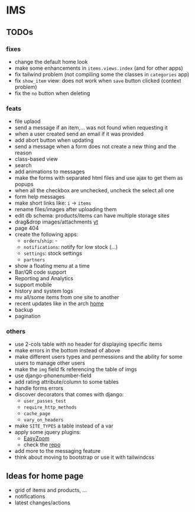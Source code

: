 # IMS

## TODOs

### fixes

- change the default home look
- make some enhancements in `items.views.index` (and for other apps)
- fix tailwind problem (not compiling some the classes in `categories` app)
- fix `show_item` view: does not work when `save` button clicked (context problem)
- fix the `no` button when deleting

### feats

- file uplaod
- send a message if an item,... was not found when
requesting it
- when a user created send an email if it was provided
- add abort button when updating
- send a message when a form does not create a new thing
and the reason
- class-based view
- search
- add animations to messages
- make the forms with separated html files and
use ajax to get them as popups
- when all the checkbox are unchecked, uncheck the select all one 
- form help messages
- make short links like: `i` -> `items`
- rename files/images after uploading them
- edit db schema: products/items can have multiple storage sites
- drag&drop images/attachments [yt](https://www.youtube.com/watch?v=9Xh_ZpFkROI)
- page 404
- create the following apps:
  - `orders`/`ship`: -
  - `notifications`: notify for low stock (...)
  - `settings`: stock settings
  - `partners`
- show a floating menu at a time
- Bar/QR code support
- Reporting and Analytics
- support mobile
- history and system logs
- mv all/some items from one site to another
- recent updates like in the arch [home](archlinux.org)
- backup
- pagination

### others

- use 2-cols table with no header for displaying
specific items
- make errors in the bottom instead of above
- make different users types and permessions and
the ability for some users to manage other users
- make the `img` field fk referencing the table of imgs
- use django-phonenumber-field
- add rating attribute/column to some tables
- handle forms errors
- discover decorators that comes with django:
  - `user_passes_test`
  - `require_http_methods`
  - `cache_page`
  - `vary_on_headers`
- make `SITE_TYPES` a table instead of a var
- apply some jquery plugins:
  - [EasyZoom](i-like-robots.github.io/EasyZoom)
  - check the [repo](github.com/petk/awesome-jquery)
- add more to the messaging feature
- think about moving to bootstrap
or use it with tailwindcss

## Ideas for home page

- grid of items and products, ...
- notifications
- latest changes/actions
